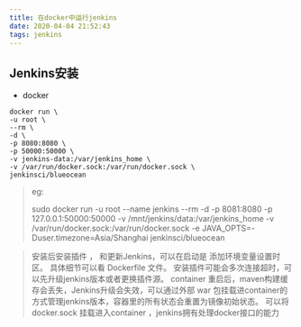 ```yaml
---
title: 在docker中运行jenkins
date: 2020-04-04 21:52:43
tags: jenkins
---
```




## Jenkins安装

- docker

```
docker run \
-u root \
--rm \
-d \
-p 8080:8080 \
-p 50000:50000 \
-v jenkins-data:/var/jenkins_home \
-v /var/run/docker.sock:/var/run/docker.sock \
jenkinsci/blueocean
```
> eg:
>
> sudo docker run -u root --name jenkins --rm -d -p 8081:8080 -p 127.0.0.1:50000:50000 -v /mnt/jenkins/data:/var/jenkins_home -v /var/run/docker.sock:/var/run/docker.sock -e JAVA_OPTS=-Duser.timezone=Asia/Shanghai jenkinsci/blueocean



>  安装后安装插件 ， 和更新Jenkins，可以在启动是 添加环境变量设置时区。 具体细节可以看 Dockerfile 文件。
> 安装插件可能会多次连接超时，可以先升级jenkins版本或者更换插件源。
> container 重启后，maven构建缓存会丢失，Jenkins升级会失效，可以通过外部 war 包挂载进container的方式管理jenkins版本，容器里的所有状态会重置为镜像初始状态。
> 可以将docker.sock 挂载进入container ，jenkins拥有处理docker接口的能力

  